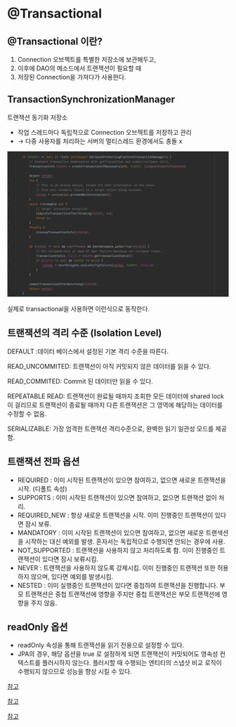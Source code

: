 # @Transactional

## @Transactional 이란?

1. Connection 오브젝트를 특별한 저장소에 보관해두고,
2. 이후에 DAO의 메소드에서 트랜잭션이 필요할 때
3. 저장된 Connection을 가져다가 사용한다.

## TransactionSynchronizationManager


트랜잭션 동기화 저장소

* 작업 스레드마다 독립적으로 Connection 오브젝트를 저장하고 관리
* → 다중 사용자를 처리하는 서버의 멀티스레드 환경에서도 충돌 x


![alt text](image-11.png)

실제로 transactional을 사용하면 이런식으로 동작한다.


## 트랜잭션의 격리 수준 (Isolation Level)
DEFAULT :데이터 베이스에서 설정된 기본 격리 수준을 따른다.

READ_UNCOMMITED: 트랜잭션이 아직 커밋되지 않은 데이터를 읽을 수 있다.

READ_COMMITED: Commit 된 데이터만 읽을 수 있다.

REPEATABLE READ: 트랜잭션이 완료될 때까지 조회한 모든 데이터에 shared lock이 걸리므로 트랜잭션이 종료될 때까지 다른 트랜잭션은 그 영역에 해당하는 데이터를 수정할 수 없음.

SERIALIZABLE: 가장 엄격한 트랜잭션 격리수준으로, 완벽한 읽기 일관성 모드를 제공함. 

## 트랜잭션 전파 옵션

* REQUIRED : 이미 시작된 트랜잭션이 있으면 참여하고, 없으면 새로운 트랜잭션을 시작. (디폴트 속성)
* SUPPORTS : 이미 시작된 트랜잭션이 있으면 참여하고, 없으면 트랜잭션 없이 처리.
* REQUIRED_NEW : 항상 새로운 트랜잭션을 시작. 이미 진행중인 트랜잭션이 있다면 잠시 보류.
* MANDATORY : 이미 시작된 트랜잭션이 있으면 참여하고, 없으면 새로운 트랜색션을 시작하는 대신 예외를 발생. 혼자서는 독립적으로 수행되면 안되는 경우에 사용.
* NOT_SUPPORTED : 트랜잭션을 사용하지 않고 처리하도록 함. 이미 진행중인 트랜잭션이 있다면 잠시 보류시킴.
* NEVER : 트랜잭션을 사용하지 않도록 강제시킴. 이미 진행중인 트랜잭션 또한 허용하지 않으며, 있다면 예외를 발생시킴.
* NESTED : 이미 실행중인 트랜잭션이 있다면 중첩하여 트랜잭션을 진행합니다. 부모 트랜잭션은 중첩 트랜잭션에 영향을 주지만 중첩 트랜잭션은 부모 트랜잭션에 영향을 주지 않음.

## readOnly 옵션

* readOnly 속성을 통해 트랜잭션을 읽기 전용으로 설정할 수 있다.
* JPA의 경우, 해당 옵션을 true 로 설정하게 되면 트랜잭션이 커밋되어도 영속성 컨텍스트를 플러시하지 않는다. 플러시할 때 수행되는 엔티티의 스냅샷 비교 로직이 수행되지 않으므로 성능을 향상 시킬 수
있다.


[참고](https://velog.io/@betterfuture4/Spring-Transactional-%EC%B4%9D%EC%A0%95%EB%A6%AC)

[참고](https://velog.io/@e1psycongr00/Spring-Transactional%EA%B3%BC-entityManager-%EA%B4%80%EA%B3%84-%EB%B6%84%EC%84%9D%ED%95%98%EA%B8%B0)

[참고](https://www.baeldung.com/spring-jpa-flush)